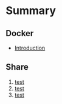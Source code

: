 # Summary

## Docker

* [Introduction](README.md)

## Share

1. [test](share/a.md)
2. [test](share/a.md)
3. [test](share/a.md)



